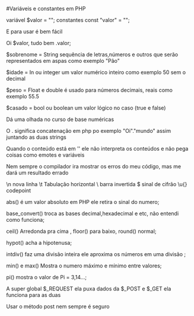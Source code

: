 #Variáveis e constantes em PHP 

variável $valor = "";
constantes const "valor" = "";

E para usar é bem fácil 

Oi $valor, tudo bem .valor;

$sobrenome = String sequência de letras,números e outros que serão representados em aspas como exemplo "Pão"

$idade = In ou integer um valor numérico inteiro como exemplo 50 sem o decimal 

$peso = Float e double é usado para números decimais, reais como exemplo 55.5

$casado = bool ou boolean um valor lógico no caso (true e false)

Dá uma olhada no curso de base numéricas 

O . significa concatenação em php po exemplo "Oi"."mundo" assim juntando as duas strings 

Quando o conteúdo está em '' ele não interpreta os conteúdos e não pega coisas como emotes e variáveis 

Nem sempre o compilador ira mostrar os erros do meu código, mas me dará um resultado errado

\n nova linha
\t Tabulação horizontal
\\ barra invertida 
\$ sinal de cifrão 
\u{} codepoint          

abs() é um valor absoluto em PHP ele retira o sinal do numero;

base_convert() troca as bases decimal,hexadecimal e etc, não entendi como funciona;

ceil() Arredonda pra cima , floor() para baixo, round() normal;

hypot() acha a hipotenusa;

intdiv() faz uma divisão inteira ele aproxima os números em uma divisão ; 

min() e max() Mostra o numero máximo e mínimo entre valores;

pi() mostra o valor de Pi = 3,14...;

A super global $_REQUEST ela puxa dados da $_POST e $_GET ela funciona para as duas

Usar o método post nem sempre é seguro